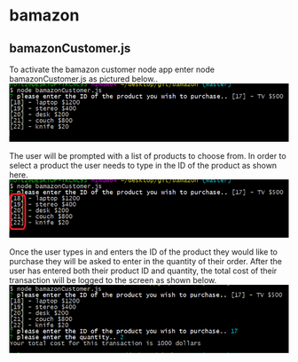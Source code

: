 # bamazon
## bamazonCustomer.js
To activate the bamazon customer node app enter node bamazonCustomer.js as pictured below..
![customer](/images/customer.PNG)

The user will be prompted with a list of products to choose from. In order to select a product
the user needs to type in the ID of the product as shown here.
![purchase](/images/purchase.PNG)

Once the user types in and enters the ID of the product they would like to purchase
they will be asked to enter in the quantity of their order. After the user has 
entered both their product ID and quantity, the total cost of their transaction
will be logged to the screen as shown below.
![customer2](/images/customer2.PNG)


